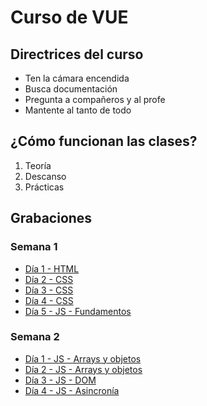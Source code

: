 # Curso de VUE

## Directrices del curso

- Ten la cámara encendida
- Busca documentación
- Pregunta a compañeros y al profe
- Mantente al tanto de todo

## ¿Cómo funcionan las clases?

1. Teoría
2. Descanso
3. Prácticas

## Grabaciones

### Semana 1

- [Día 1 - HTML](https://ironhack.zoom.us/rec/share/kGpkR0A7SJ4HdNAakze8p2gI5zGwicMMdtIYQtewmJNJgrLEHeOqAvd-JbBKhyg_.GQ8tr65iAyuotW-u)
- [Día 2 - CSS](https://ironhack.zoom.us/rec/share/8NSonYJtJThV3XRc_skRcUAlzlTUJHL5I6MQaIHvfrZ1xR2VrOA19lkVP5pRLwhm.lcQkb_uEEiMJ5ilj)
- [Día 3 - CSS](https://ironhack.zoom.us/rec/share/cxon6yVK65iFzXm3cN-icdA54hoIY1XgEvrSkbAC9MLWqnC_E3oykwkAxojjw-2f.-eHQlfJkNv9t2Ydp)
- [Día 4 - CSS](https://ironhack.zoom.us/rec/share/MWlmjL4Z785vk-N2C3MTmGD-yVQyTj5-GUnUH7x6h2K_3rK29x6hc803MgDg62cV.Xfl7ZhCvLJGoSNIO)
- [Día 5 - JS - Fundamentos](https://ironhack.zoom.us/rec/share/s8pj7cGTkwy_7v6ws7lKhRLB4jX3NiqOoIlppJ_0HNS7cfmW79aFnMTm2KVtE4cv.tZiePOYXCOUfWfsT)

### Semana 2

- [Día 1 - JS - Arrays y objetos](https://ironhack.zoom.us/rec/share/YofOIiKXTXknMzH7oJv41BVNIAVTcj73wv1mx8w5bL6_wmYysQtMaADlG20bpKmA.iiYOZSbEo5HBuuxy)
- [Día 2 - JS - Arrays y objetos](https://ironhack.zoom.us/rec/share/hXJMnJcL7zIrNnNIlP5vWFIFGif6TTTOvx_0A5ECimtqV3Qh4q6G9x-nQgNvPYBh.mTAy-5eP_xghVphX)
- [Día 3 - JS - DOM](https://ironhack.zoom.us/rec/share/QR5Al7Pmb3CXdR7NEDB38sNaDI-kGcQAhFcf8dSGhgHsdT9MZCkiG2MlvI9gKCNu.QU8CLZiqpZp0dM7u)
- [Día 4 - JS - Asincronía](https://ironhack.zoom.us/rec/share/94K1MoNC7Fixplr9Xicq3P7gXRvRbHO8XpQONT8HJuamF1eF7EMgeAYDTbP-keVO.Ls0bykysU8B3w5Og)
